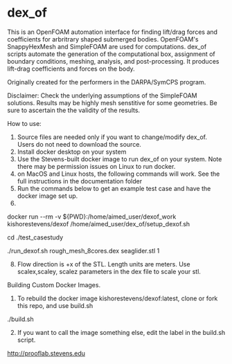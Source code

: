 # dex_of
This is an OpenFOAM automation interface for finding lift/drag forces and coefficients for 
arbritrary shaped submerged bodies. OpenFOAM's SnappyHexMesh and SimpleFOAM are used for 
computations. dex_of scripts automate the generation of the computational box, assignment of
boundary conditions, meshing, analysis, and post-processing. It produces lift-drag coefficients
and forces on the body. 


Originally created for the performers in the DARPA/SymCPS program.

Disclaimer:  Check the underlying assumptions of the 
SimpleFOAM solutions. Results may be highly mesh senstitive for some geometries.
Be sure to ascertain the the validity of the results. 

How to use:
1. Source files are needed only if you want to change/modify dex_of. Users do not need to download the source.
2. Install docker desktop on your system
3. Use the Stevens-built docker image to run dex_of on your system. Note there may be permission issues on Linux to run docker. 
4. on MacOS and Linux hosts, the following commands will work. See the full instructions in the documentation folder
5. Run the commands below to get an example test case and have the docker image set up.
6. 
 docker run --rm -v ${PWD}:/home/aimed_user/dexof_work kishorestevens/dexof  /home/aimed_user/dex_of/setup_dexof.sh

 cd ./test_casestudy
 
 ./run_dexof.sh rough_mesh_8cores.dex seaglider.stl 1

8.  Flow direction is +x of the STL. Length units are meters. Use scalex,scaley, scalez parameters in the dex file to scale your stl.


Building Custom Docker Images. 

1. To rebuild the docker image kishorestevens/dexof:latest, clone or fork this repo, and  use build.sh 

./build.sh

2. If you want to call the image something else, edit the label in the build.sh script.

http://prooflab.stevens.edu
